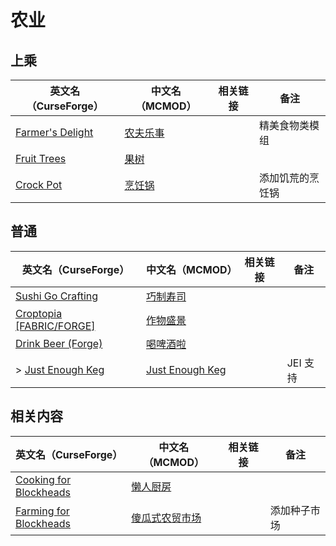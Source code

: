 # 农业

## 上乘

| 英文名（CurseForge）                                                             | 中文名（MCMOD）                                  | 相关链接 | 备注             |
| -------------------------------------------------------------------------------- | ------------------------------------------------ | -------- | ---------------- |
| [Farmer's Delight](https://www.curseforge.com/minecraft/mc-mods/farmers-delight) | [农夫乐事](https://www.mcmod.cn/class/2820.html) |          | 精美食物类模组   |
| [Fruit Trees](https://www.curseforge.com/minecraft/mc-mods/fruit-trees)          | [果树](https://www.mcmod.cn/class/2416.html)     |          |                  |
| [Crock Pot](https://www.curseforge.com/minecraft/mc-mods/crock-pot)              | [烹饪锅](https://www.mcmod.cn/class/3017.html)   |          | 添加饥荒的烹饪锅 |

## 普通

| 英文名（CurseForge）                                                                      | 中文名（MCMOD）                                         | 相关链接 | 备注     |
| ----------------------------------------------------------------------------------------- | ------------------------------------------------------- | -------- | -------- |
| [Sushi Go Crafting](https://www.curseforge.com/minecraft/mc-mods/sushigocrafting)         | [巧制寿司](https://www.mcmod.cn/class/4014.html)        |          |          |
| [Croptopia [FABRIC/FORGE]](https://www.curseforge.com/minecraft/mc-mods/croptopia-fabric) | [作物盛景](https://www.mcmod.cn/class/4225.html)        |          |          |
| [Drink Beer (Forge)](https://www.curseforge.com/minecraft/mc-mods/drink-beer-forge)       | [喝啤酒啦](https://www.mcmod.cn/class/4585.html)        |          |          |
| > [Just Enough Keg](https://www.curseforge.com/minecraft/mc-mods/just-enough-keg)         | [Just Enough Keg](https://www.mcmod.cn/class/5028.html) |          | JEI 支持 |

## 相关内容

| 英文名（CurseForge）                                                                          | 中文名（MCMOD）                                        | 相关链接 | 备注         |
| --------------------------------------------------------------------------------------------- | ------------------------------------------------------ | -------- | ------------ |
| [Cooking for Blockheads](https://minecraft.curseforge.com/projects/cooking-for-blockheads)    | [懒人厨房](https://www.mcmod.cn/class/468.html)        |          |              |
| [Farming for Blockheads](https://www.curseforge.com/minecraft/mc-mods/farming-for-blockheads) | [傻瓜式农贸市场](https://www.mcmod.cn/class/2057.html) |          | 添加种子市场 |
